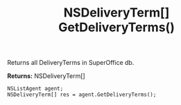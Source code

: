 ﻿---
uid: crmscript_ref_NSListAgent_GetDeliveryTerms
title: NSDeliveryTerm[] GetDeliveryTerms()
intellisense: NSListAgent.GetDeliveryTerms
keywords: NSListAgent, GetDeliveryTerms
so.topic: reference
---

Returns all DeliveryTerms in SuperOffice db.


**Returns:** NSDeliveryTerm[]

```crmscript
NSListAgent agent;
NSDeliveryTerm[] res = agent.GetDeliveryTerms();
```

